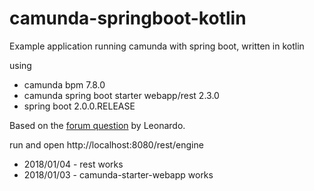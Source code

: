 # camunda-springboot-kotlin

Example application running camunda with spring boot, written in kotlin

using

* camunda bpm 7.8.0
* camunda spring boot starter webapp/rest 2.3.0
* spring boot 2.0.0.RELEASE



Based on the [forum question](https://forum.camunda.org/t/spring-boot-2-0-m6-kotlin/5321) by Leonardo.

run and open http://localhost:8080/rest/engine


* 2018/01/04 - rest works
* 2018/01/03 - camunda-starter-webapp works
